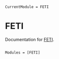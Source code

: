 ```@meta
CurrentModule = FETI
```

# FETI

Documentation for [FETI](https://github.com/jfdev001/FETI.jl).

```@index
```

```@autodocs
Modules = [FETI]
```
